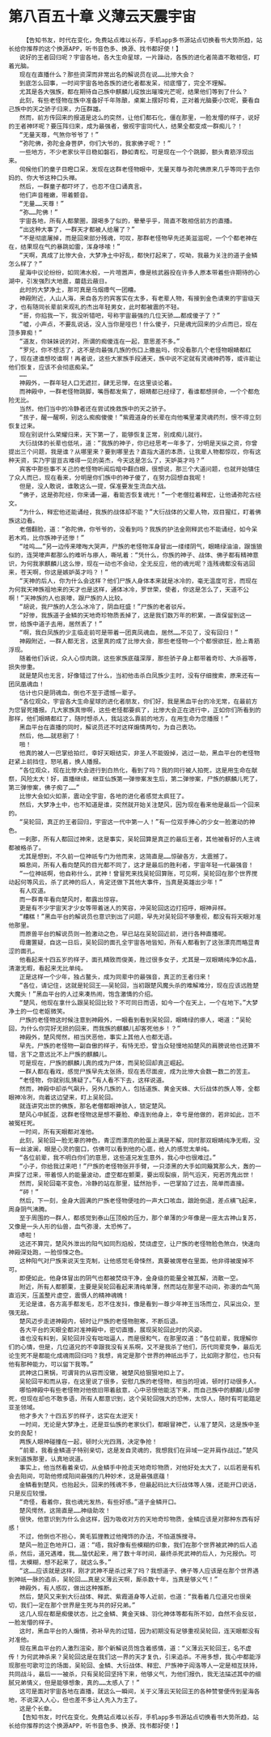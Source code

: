 # 第八百五十章 义薄云天震宇宙
        【告知书友，时代在变化，免费站点难以长存，手机app多书源站点切换看书大势所趋，站长给你推荐的这个换源APP，听书音色多、换源、找书都好使！】
       说好的王者回归呢？宇宙各地，各大生命星球，一片躁动，各族的进化者简直不敢相信，盯着光脑。
       现在在直播什么？那些资深而非常出名的解说员在说……比惨大会？
       到底怎么回事，一时间宇宙各地各族的进化者都发呆，彻底懵了，完全不理解。
       尤其是各大强族，都在期待自己族中麒麟儿绽放出璀璨光芒呢，结果他们等到了什么？
       此刻，有些老怪物在族中准备好千年陈酿，桌案上摆好珍肴，正对着光脑要小饮呢，要看自己族中的天之骄子归来，力压群雄。
       然而，前方传回来的报道是这么的突然，让他们都石化，僵在那里，一脸发懵的样子，说好的王者神环呢？要压阵归来，成为最强者，傲视宇宙同代人，结果全都变成一群痴儿？！
       “无量天尊，气煞你爷爷了！”
       “弥陀佛，弥陀金身菩萨，你们大爷的，我家佛子呢？！”
       一些地方，不少老家伙平日稳如磐石，静如青松，可是现在一个个跳脚，额头青筋浮现出来。
       伺候他们的童子目瞪口呆，发现在这群老怪物眼中，无量天尊与弥陀佛原来几乎等同于去你妈的、你大爷这种口头禅。
       然后，一群童子都吓坏了，也忍不住口诵真言。
       他们声音稚嫩，带着颤音。
       “无量……天尊！”
       “弥……陀佛！”
       宇宙各地，所有人都蒙圈，跟喝多了似的，晕晕乎乎，简直不敢相信前方的直播。
       “出这种大事了，一群天才都被人给屠了？”
       “不是彻底屠掉，而是回来部分残魂，可叹，那群老怪物早先还美滋滋呢，一个个都老神在在，结果现在气的暴跳如雷，浑身哆嗦！”
       “天啊，真成了比惨大会，大梦净土中好乱，都快打起来了，哎呦，我最为关注的道子金鳞怎么样了？”
       星海中议论纷纷，如同沸水般，一片喧嚣声，像是核武器投在许多人原本带着些许期待的心湖中，引发强烈大地震，蘑菇云蔽日。
       此时的大梦净土，那可真是乌烟瘴气一团糟。
       神殿附近，人山人海，来自各方的宾客实在太多，有老辈人物，有接到金色请柬的宇宙级天才，也有随同长辈前来观礼的杰出年轻男女，此时都被震的不轻。
       “哥，你掐我一下，我没听错吧，号称宇宙最强的几位天骄……都成傻子了？”
       “嘘，小声点，不要乱说话，没人当你是哑巴！什么傻子，只是魂光回来的少点而已，现在顶多算痴！”
       “道友，你妹妹说的对，所谓的痴傻连在一起，意思差不多。”
       “罗兄，你不想活了，这不是向最强几族的伤口上撒盐吗，你没看那几个老怪物眼睛都红了，现在逮谁想咬谁啊！再者说，这些大家族手段通天，族中说不定就有灵魂神药等，或许能让他们恢复，应该不会彻底痴呆。”
       ……
       神殿外，一群年轻人口无遮拦，肆无忌惮，在这里谈论着。
       而神殿中，一群老怪物跳脚，嘴唇都发紫了，眼睛都已经绿了，看谁都想拼命，一个个都危险无比。
       当然，他们当中的冷静者还在尝试挽救族中的天之骄子。
       “孩子，醒一醒啊，别这么痴痴傻傻！”紫霞道身的长辈在向他嘴里灌灵魂药剂，恨不得立刻恢复过来。
       现在别说什么荣耀归来，天下第一了，能够恢复正常，别成痴儿就行。
       大衍战体的长辈也低吼，道：“我族的神子，你已经思考一年多了，分明是天纵之资，你曾提出三个问题，我是谁？从哪里来？要到哪里去？直指大道的本质，让我辈人物都惊叹，你有这种天资，实乃宇宙亘古难得一见的英杰，今天这是怎么了，天妒英才吗？”
       宾客中那些事不关己的老怪物听闻后暗中翻白眼，很想说，那三个大道问题，也就开始镇住了众人而已，现在看来，分明是你们族中的神子傻了，在努力回想自我呢！
       但是，没人敢说，谁敢这么一提，保准要发生流血大战。
       “佛子，这是弥陀经，你来诵一遍，看能否恢复魂光！”一个老僧拉着释宏，让他诵弥陀古经文。
       “为什么，释宏他还能诵经，我族的战体却不能？”大衍战体的父辈人物，双目猩红，盯着佛族这边看。
       老僧翻脸，道：“弥陀佛，你爷爷的，没看到吗？我族的护法金刚释武也不能诵经，如今呆若木鸡，比你族神子还惨！”
       “哇呜……”另一边传来嚎啕大哭声，尸族的老怪物浑身冒出一缕缕阴气，眼睛绿油油，跟饿狼似的，连哭嚎声都那么的难听与瘆人，嘶吼着：“凭什么，你族的神子、战体、佛子都有精神意识，为何我家麒麟儿这么惨，现在一动也不会动，全无反应，他的魂光呢？连残魂都没有逃回来，苍天啊，你这是嫉妒英才吗？！”
       “天神的后人，你为什么会这样？他们尸族人身体本来就是冰冷的，毫无温度可言，而现在为何我天神族祖地来的天才也是这样，通体冰冷，罗世荣，使者，你这是怎么了，天道不公啊！”天神族的人也哀嚎，跟尸族的人比较。
       “胡说，我尸族的人怎么冰冷了，阴血旺盛！”尸族的老者驳斥。
       “好惨，我族道子金鳞的天地奇珍物质丢掉了，这是我们数万年的积累，一直保留到这一世，给族中道子去用，居然丢了！”
       “啊，我白凤族的少主临走前可是带着一团真凤魂血，居然……不见了，没有回归！”
       神殿附近，一群人都无言，这里真的成了比惨大会，那些老怪物一个个都恨欲狂，脸上青筋浮现。
       随着他们诉说，众人心惊肉跳，这些家族底蕴深厚，那些骄子身上都带着奇珍、大杀器等，损失惨重。
       就是楚风也无言，好像错过了什么，当初他击杀白凤族少主时，没有仔细搜索，原来还有一团凤凰魂血！
       估计也只是阴魂血，倒也不至于遗憾一辈子。
       “各位观众，宇宙各大生命星球的进化者朋友，你们好，我是黑血平台的冷无常，在最前方为您冒死播报。几大家族真惨啊，这些老怪都要疯了，比惨大会正在进行中，正如你们所看到的那样，他们眼睛都红了，随时想杀人，我站这么靠前的地方，在用生命为您播报！”
       黑血平台在直播的同时，解说员还不时这样煽情两句，为自己表功。
       然后，他……就悲剧了！
       啪！
       他真的被人一巴掌给拍烂，幸好天眼结实，非圣人不能毁掉，逃过一劫，黑血平台的老怪物赶紧上前挡住，怒吼着，换人播报。
       “各位观众，现在比惨大会进行到白热化，看到了吗？我的同行被人拍死，这是用生命在献祭，风险太大！好，直播继续，继亚仙族第一弹惨案发生后，第二弹惨案，尸族的麒麟儿死了，第三弹惨案，佛子痴了……”
       比惨大会如火如荼，震动全宇宙，各地的进化者感觉太疯狂了。
       然后，大梦净土中，也不知道是谁，突然就开始关注楚风，因为现在看来他是最后一个回来的。
       “吴轮回，真正的王者回归，宇宙这一代中第一人！”有一位双手捧心的少女一脸激动的神色。
       一刹那，所有人都回过神来，这是事实，吴轮回算是真正的最后王者，其他被看好的人主魂都被格杀了。
       尤其是想到，不久前一位神祇专门为他而来，这简直是……惊破各方，太震撼了。
       瞬息间，所有人看向楚风的目光都不同了，这才是最后的胜利者，宇宙年轻一代最强音！
       “一位神祇啊，他自称什么，武神！曾冒死来找吴轮回算账，可见啊，吴轮回在那个世界搅动起何等风云，杀了武神的后人，肯定还做下其他大事件，当真是英雄出少年！”
       有人叹道。
       而一群青年看向楚风时，都露出惊容。
       更是有不少宇宙天才少女等带着迷人的笑容，冲吴轮回这边打招呼，眼神异样。
       “糟糕！”黑血平台的解说员也意识到出了问题，早先对吴轮回不够重视，都没有将天眼对准他那里。
       而原兽平台的解说员则一脸激动之色，早已站在吴轮回近前，进行各种直播呢。
       毋庸置疑，自这一日后，吴轮回的面孔全宇宙各地皆知，所有人都看到了这张漂亮而略显青涩的面孔。
       他看起来十四五岁的样子，面孔精致而俊美，胜过很多女子，尤其是一双眼睛纯净如水晶，清澈无暇，看起来无比单纯。
       正是这样一个少年，独占鳌头，成为同辈中的最强音，真正的王者归来！
       “各位，请记住，这就是轮回王——吴轮回，当初跟楚风魔头杀的难解难分，现在应该远胜楚大魔头！”黑血平台的人过来凑热闹，饱含激情的介绍。
       “楚风，他现在拿什么跟吴轮回比较？不可同日而语，如今一个在天上，一个在地下。”大梦净土的一位老妪微笑。
       尸族的老怪物这时候注意到神殿外，一眼看到看到吴轮回，眼睛绿的瘆人，喝道：“吴轮回，为什么你完好无损的回来，而我族的麒麟儿却客死他乡！？”
       神殿外，楚风愕然，相当厌恶他，事实上其他人也都无语。
       早先，尸族的老怪物一副自傲的样子，有恃无恐，曾当众轻慢地拍楚风的肩膀说他也还算不错，言下之意远比不上尸族的麒麟儿。
       可是现在，尸族的麒麟儿真的成为尸体，而吴轮回却真正崛起。
       一群人都在看戏，感觉尸族早先太张扬，现在丢尽面皮，成为比惨大会数一数二的苦主。
       “老怪物，你就别乱猜疑了。”有人看不下去，这样说道。
       然而，神殿中却杀气飙升，另外几族的人，包括道族、黄金天蛛、大衍战体的族人等，全都眼神冷冽，向着这边望来，盯上吴轮回。
       就连讲究出世的佛族，那名老僧都眼神骇人，锁定楚风。
       楚风心中腻歪，这群老怪物这是想不要脸、牵连到他身上，幸亏是他做的，若非如此，岂不被冤枉死。
       一时间，所有天眼都对准他。
       此刻，吴轮回一脸无辜的神色，青涩而漂亮的脸蛋上满是不解，同时那双眼睛纯净无暇，没有一丝波澜，眼是心灵的窗口，仿佛可以看到他的心底，给人的感觉太单纯。
       “各位前辈，我不明白你们的意思，这些道兄发生意外，我心中也很难过。”
       “小子，你给我过来吧！”尸族的老怪物张开手臂，一只漆黑的大手如同簸箕那么大，轰的一声探了过来，带着惊人的能量波动，虚空都在颤栗，要出现裂痕，阴气滔天，宛若厉鬼出世！
       然而，吴轮回毫不变色，冷静的站在那里，猛然抬手，一巴掌拍了过去，简单而直接。
       “砰！”
       然后，下一刻，金身大圆满的尸族老怪物便哇的一声大口咳血，踉跄倒退，差点横飞起来，周身阴气沸腾。
       至于周围的一群人，都感觉到泰山压顶般的压力，那个单薄的少年像是一座太古神山复苏，又像是一头人形的仙兽，血气弥漫，太恐怖了。
       哧啦！
       这还不算完，楚风外泄出的阳气如同烈焰般，焚烧虚空，让尸族的老怪物脸色煞白，快速向神殿深处跑，一脸惊悚之色。
       这种阳气对尸族来说天生克制，让他感觉毛骨悚然，真要被席卷在里面，他非得被废掉不可。
       即便如此，他身体冒出的阴气也都被焚烧干净，金身级的能量全被瓦解，消散一空。
       附近，所有人都颤栗，主要是吴轮回看起来清纯单薄，然而站在那里不动间，弥漫的血气简直滔天，压盖整片虚空，震慑人的精神魂魄！
       无论是谁，各方高手都发毛，忍不住发抖，像是看到一尊少年神王当场而立，风采出众，至强无敌。
       楚风迈步走进神殿内，顿时让尸族的老怪物胆寒，不断后退。
       各大平台的天眼全都对准神殿中，密切直播，展现吴轮回此时的风姿。
       谁也没有料到，吴轮回并没有咄咄逼人，而是很和气，在那里叹道：“各位前辈，我理解你们的心情，但是，几位道兄的不幸跟我没有关系啊，又不是我杀了他们，历代同辈竞争，最后无论生死不是都能化成魂雨回归吗？我想，肯定是那个世界的神祇出手了，比如刚才那位，也只有他有那种能力，可以留下我等。”
       武神这口黑锅，可谓背的从容而没辙，被楚风给狠狠地扣上了。
       吴轮回平和而从容，在这里说了很多，安慰几族的老怪物，相当的坦诚，顿时打动很多人。
       哪怕神殿中有些老怪物对他依旧带着敌意，心中忌恨他能活下来，而自己族中的麒麟儿却惨死，但现在却也不敢多语，所有人都意识到，这个吴轮回强大的恐怖，太惊人，随时有可能踏足亚圣领域。
       他才多大？十四五岁的样子，这实在太逆天！
       一时间，无论是大梦净土，还是亚仙族的老家伙们，都眼冒神芒，认准了楚风，这是族中圣女的良配！
       两族人眼神碰撞在一起，顿时火光四溅，决定争抢！
       “前辈，我看金鳞道子特别亲切，这是发自灵魂的，我想我们在异域一定并肩作战过。”楚风来到道族那里，认真地说道。
       事实上，他当然看着亲切，从金鳞手中抢走天地奇珍物质，对他好处太大了，以后若是有机会去阳间，可助他修成阳间最强的几种妙术，这是最强底蕴！
       金鳞看到楚风，也抬起头，回来的残魂不多，但最起码比大衍战体等人强，还能开口说话，只是反应较慢。
       “奇怪，看着你，我也魂光发热，有些好感。”道子金鳞开口。
       楚风愕然，这简直是……神级助攻！
       很快，他意识到为什么会这样，因为吸收对方的天地奇珍物质，金鳞应该是对那种东西有好感！
       不过，他倒也不担心，黄毛狐狸教过他掩饰的办法，不怕道族搜寻。
       楚风一脸正色地开口，道：“唔，我好像有些模糊的印象，我们在那个世界被武神的后人追杀，然后，道兄遇难，我……蛰伏起来，用了数十年时间，最终杀死武神的后人，为兄报仇。可惜，太模糊，想不起来了，就这么多。”
       “这……应该就是这样，刚才武神不是杀过来了吗？我想道子、佛子等人应该是在那个世界遇到神祇一脉的追杀，吴轮回……真是义薄云天啊，厮杀数十年，当真是够义气！”
       神殿外，有人感叹，做出这种推断。
       然后，楚风又来到大衍战体、释武、紫霞道身等人近前，也道：“我看着几位道兄也很亲切，我们一定在那个世界是生死与共的好兄弟。”
       这几人现在都是痴傻状态，比之金鳞、黄金天蛛、羽化神体等都有所不如，自然不会反驳，一脸发懵的样子。
       这时，黑血平台的人煽情，弥补早先的过错，因为初期没有足够重视吴轮回，连天眼都没有对准他。
       现在黑血平台的人激烈渲染，那个新解说员饱含着感情，道：“义薄云天轮回王，名不虚传！为何武神杀来？吴轮回这是在我们这一界的天才复仇，引来追杀。不用多想，我心中都能浮现那些可歌可泣的场面，吴轮回、金鳞、大衍战体、释宏、尸族神子阎洛等人一定是相互扶持，共同战斗，最后一一被杀，只有吴轮回坚持下来，他够义气，为他们报仇，我无法描述其中的细腻兄弟情义，但是能够想象，真的……太感人了！”
       这可是面对宇宙各地在直播，就这么一瞬间，关于义薄云天轮回王的各种赞誉便传到星海各地，不说深入人心，但也差不多让人先入为主了。
       这是个长章。
       【告知书友，时代在变化，免费站点难以长存，手机app多书源站点切换看书大势所趋，站长给你推荐的这个换源APP，听书音色多、换源、找书都好使！】